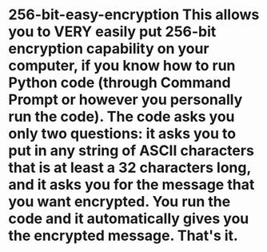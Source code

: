 # 256-bit-easy-encryption  This allows you to VERY easily put 256-bit encryption capability on your computer, if you know how to run Python code (through Command Prompt or however you personally run the code). The code asks you only two questions: it asks you to put in any string of ASCII characters that is at least a 32 characters long, and it asks you for the message that you want encrypted. You run the code and it automatically gives you the encrypted message. That's it.

